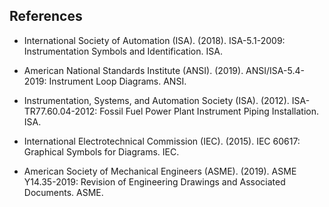 ## References

- International Society of Automation (ISA). (2018). ISA-5.1-2009: Instrumentation Symbols and Identification. ISA.

- American National Standards Institute (ANSI). (2019). ANSI/ISA-5.4-2019: Instrument Loop Diagrams. ANSI.

- Instrumentation, Systems, and Automation Society (ISA). (2012). ISA-TR77.60.04-2012: Fossil Fuel Power Plant Instrument Piping Installation. ISA.

- International Electrotechnical Commission (IEC). (2015). IEC 60617: Graphical Symbols for Diagrams. IEC.

- American Society of Mechanical Engineers (ASME). (2019). ASME Y14.35-2019: Revision of Engineering Drawings and Associated Documents. ASME.
